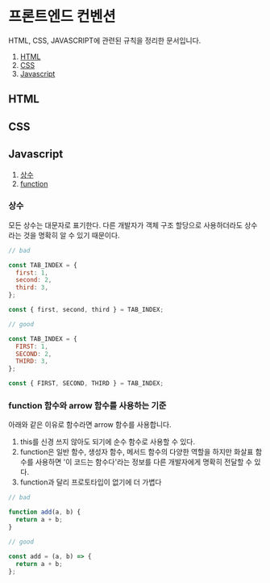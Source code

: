 # 프론트엔드 컨벤션

HTML, CSS, JAVASCRIPT에 관련된 규칙을 정리한 문서입니다.

1. [HTML](#HTML)
1. [CSS](#CSS)
1. [Javascript](#Javascript)

## HTML

## CSS

## Javascript

1. [상수](#상수)
1. [function](#function)

### 상수

모든 상수는 대문자로 표기한다. 다른 개발자가 객체 구조 할당으로 사용하더라도 상수라는 것을 명확히 알 수 있기 때문이다.

```js
// bad

const TAB_INDEX = {
  first: 1,
  second: 2,
  third: 3,
};

const { first, second, third } = TAB_INDEX;

// good

const TAB_INDEX = {
  FIRST: 1,
  SECOND: 2,
  THIRD: 3,
};

const { FIRST, SECOND, THIRD } = TAB_INDEX;
```

### function 함수와 arrow 함수를 사용하는 기준

아래와 같은 이유로 함수라면 arrow 함수를 사용합니다.

1. this를 신경 쓰지 않아도 되기에 순수 함수로 사용할 수 있다.
1. function은 일반 함수, 생성자 함수, 메서드 함수의 다양한 역할을 하지만 화살표 함수를 사용하면 '이 코드는 함수다'라는 정보를 다른 개발자에게 명확히 전달할 수 있다.
1. function과 달리 프로토타입이 없기에 더 가볍다

```js
// bad

function add(a, b) {
  return a + b;
}

// good

const add = (a, b) => {
  return a + b;
};
```

